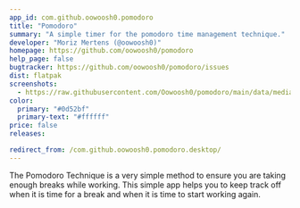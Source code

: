 ```yaml
---
app_id: com.github.oowoosh0.pomodoro
title: "Pomodoro"
summary: "A simple timer for the pomodoro time management technique."
developer: "Moriz Mertens (@oowoosh0)"
homepage: https://github.com/oowoosh0/pomodoro
help_page: false
bugtracker: https://github.com/oowoosh0/pomodoro/issues
dist: flatpak
screenshots:
  - https://raw.githubusercontent.com/Oowoosh0/pomodoro/main/data/media/screenshot-1.png
color:
  primary: "#0d52bf"
  primary-text: "#ffffff"
price: false
releases:

redirect_from: /com.github.oowoosh0.pomodoro.desktop/
---
```


<p>The Pomodoro Technique is a very simple method to ensure you are taking enough breaks while working. This simple app helps you to keep track off when it is time for a break and when it is time to start working again.</p>